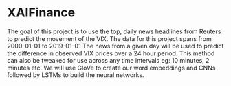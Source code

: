 # XAIFinance
The goal of this project is to use the top, daily news headlines from Reuters to predict the movement of the VIX. The data for this project spans from 2000-01-01 to 2019-01-01 The news from a given day will be used to predict the difference in observed VIX prices over a 24 hour period. This method can also be tweaked for use across any time intervals eg: 10 minutes, 2 minutes etc. 
We will use GloVe to create our word embeddings and CNNs followed by LSTMs to build the neural networks. 
